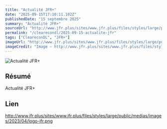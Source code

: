 ```yaml
---
title: "Actualité JFR+"
date: "2025-09-15T17:10:11.102Z"
publishedDate: "15 septembre 2025"
summary: "Actualité JFR+"
sourceUrl: "http://www.jfr.plus/sites/www.jfr.plus/files/styles/large/public/medias/images/2023/04/logo-jfr.png"
permalink: "/clearecondl/2025-09-15-actualite-jfr"
tags: ["CleareconDL", "JFR+"]
imageUrl: "http://www.jfr.plus/sites/www.jfr.plus/files/styles/large/public/medias/images/2023/04/logo-jfr.png"
imageCredit: "Image — http://www.jfr.plus/sites/www.jfr.plus/files/styles/large/public/medias/images/2023/04/logo-jfr.png"
---
```


![Actualité JFR+](http://www.jfr.plus/sites/www.jfr.plus/files/styles/large/public/medias/images/2023/04/logo-jfr.png)

## Résumé

Actualité JFR+

## Lien

http://www.jfr.plus/sites/www.jfr.plus/files/styles/large/public/medias/images/2023/04/logo-jfr.png
